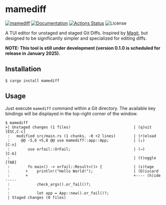 mamediff
========

[![mamediff](https://img.shields.io/crates/v/mamediff.svg)](https://crates.io/crates/mamediff)
[![Documentation](https://docs.rs/mamediff/badge.svg)](https://docs.rs/mamediff)
[![Actions Status](https://github.com/sile/mamediff/workflows/CI/badge.svg)](https://github.com/sile/mamediff/actions)
![License](https://img.shields.io/crates/l/mamediff)

A TUI editor for unstaged and staged Git Diffs.
Inspired by [Magit], but designed to be significantly simpler and specialized for editing diffs.

**NOTE: This tool is still under development (version 0.1.0 is scheduled for release in January 2025).**

[Magit]: https://github.com/magit/magit

Installation
------------

```console
$ cargo install mamediff
```

Usage
-----

Just execute `mamediff` command within a Git directory. 
The available key bindings will be displayed in the top-right corner of the window.

```console
$ mamediff
>| Unstaged changes (1 files)                            | (q)uit [ESC,C-c]
 :   modified src/main.rs (1 chunks, -0 +2 lines)        | (r)eload
 :     @@ -5,6 +5,8 @@ use mamediff::app::App;           | (↓)        [C-n]
 :        use orfail::OrFail;                            | (→)        [C-b]
 :                                                       | (t)oggle   [TAB]
 :        fn main() -> orfail::Result<()> {              | (s)tage
 :       +    println!("Hello World!");                  | (D)iscard
 :       +                                               +---- (h)ide -----
 :            check_args().or_fail()?;
 :
 :            let app = App::new().or_fail()?;
 | Staged changes (0 files)
```
